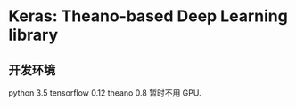 # Keras: Theano-based Deep Learning library
## 开发环境
python 3.5
tensorflow 0.12
theano 0.8
暂时不用 GPU.
